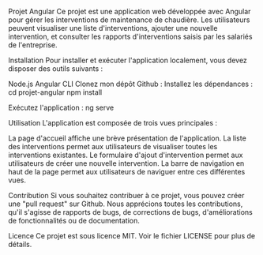 Projet Angular
Ce projet est une application web développée avec Angular pour gérer les interventions de maintenance de chaudière. Les utilisateurs peuvent visualiser une liste d'interventions, ajouter une nouvelle intervention, et consulter les rapports d'interventions saisis par les salariés de l'entreprise.

Installation
Pour installer et exécuter l'application localement, vous devez disposer des outils suivants :

Node.js
Angular CLI
Clonez mon dépôt Github :
Installez les dépendances :
cd projet-angular
npm install

Exécutez l'application :
ng serve

Utilisation
L'application est composée de trois vues principales :

La page d'accueil affiche une brève présentation de l'application.
La liste des interventions permet aux utilisateurs de visualiser toutes les interventions existantes.
Le formulaire d'ajout d'intervention permet aux utilisateurs de créer une nouvelle intervention.
La barre de navigation en haut de la page permet aux utilisateurs de naviguer entre ces différentes vues.

Contribution
Si vous souhaitez contribuer à ce projet, vous pouvez créer une "pull request" sur Github. Nous apprécions toutes les contributions, qu'il s'agisse de rapports de bugs, de corrections de bugs, d'améliorations de fonctionnalités ou de documentation.

Licence
Ce projet est sous licence MIT. Voir le fichier LICENSE pour plus de détails.
